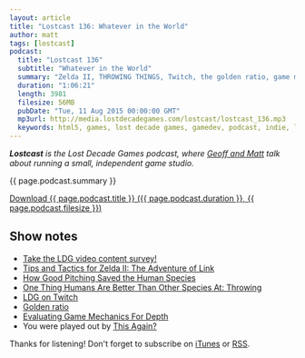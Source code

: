 ```yaml
---
layout: article
title: "Lostcast 136: Whatever in the World"
author: matt
tags: [lostcast]
podcast:
  title: "Lostcast 136"
  subtitle: "Whatever in the World"
  summary: "Zelda II, THROWING THINGS, Twitch, the golden ratio, game mechanics, and more."
  duration: "1:06:21"
  length: 3981
  filesize: 56MB
  pubDate: "Tue, 11 Aug 2015 00:00:00 GMT"
  mp3url: http://media.lostdecadegames.com/lostcast/lostcast_136.mp3
  keywords: html5, games, lost decade games, gamedev, podcast, indie, lostcast
---
```

_**Lostcast** is the Lost Decade Games podcast, where [Geoff and Matt](/about/) talk about running a small, independent game studio._

{{ page.podcast.summary }}

<a class="download-podcast" href="{{ page.podcast.mp3url }}">
	Download {{ page.podcast.title }} ({{ page.podcast.duration }}, {{ page.podcast.filesize }})
</a>

## Show notes

* [Take the LDG video content survey!](https://docs.google.com/forms/d/1_16PHLqWCyO1gcLJM7yahoHXYCVfKl-qjw1-JjW0KtA/viewform)
* [Tips and Tactics for Zelda II: The Adventure of Link](http://www.kreativeassassin.com/2015/08/tips-and-tactics-for-zelda-ii-adventure.html)
* [How Good Pitching Saved the Human Species](http://content.time.com/time/health/article/0,8599,2044308,00.html)
* [One Thing Humans Are Better Than Other Species At: Throwing](http://www.smithsonianmag.com/smart-news/one-thing-humans-are-better-other-species-throwing-180949897/?no-ist)
* [LDG on Twitch](http://www.twitch.tv/LostDecadeGames)
* [Golden ratio](https://en.wikipedia.org/wiki/Golden_ratio)
* [Evaluating Game Mechanics For Depth](http://gamasutra.com/view/feature/134273/evaluating_game_mechanics_for_depth.php)
* You were played out by [This Again?](http://joshuamorse.bandcamp.com/track/this-again)

Thanks for listening! Don't forget to subscribe on [iTunes](http://itunes.apple.com/us/podcast/lostcast/id481950724) or [RSS](/lostcast.xml).
